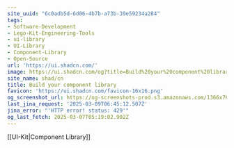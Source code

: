 ```yaml
---
site_uuid: "6c0adb5d-6d06-4b7b-a73b-39e59234a284"
tags:
- Software-Development
- Lego-Kit-Engineering-Tools
- ui-library
- UI-Library
- Component-Library
- Open-Source
url: 'https://ui.shadcn.com/'
image: https://ui.shadcn.com/og?title=Build%20your%20component%20library&description=A%20set%20of%20beautifully-designed%2C%20accessible%20components%20and%20a%20code%20distribution%20platform.%20Works%20with%20your%20favorite%20frameworks.%20Open%20Source.%20Open%20Code.
site_name: shad/cn
title: Build your component library
favicon: 'https://ui.shadcn.com/favicon-16x16.png'
og_screenshot_url: https://og-screenshots-prod.s3.amazonaws.com/1366x768/80/false/11217e97399022d963ebaf46f7eff4832e7abeb22aad7e0b24c37fe7470e69ed.jpeg
last_jina_request: '2025-03-09T06:45:12.507Z'
jina_error: "'HTTP error! status: 429'"
og_last_fetch: 2025-03-07T05:19:02.902Z
---
```


[[UI-Kit|Component Library]]
